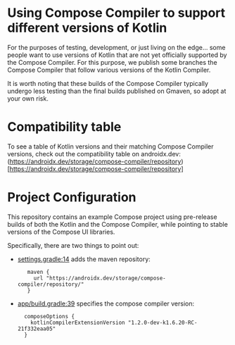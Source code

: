 # Using Compose Compiler to support different versions of Kotlin

For the purposes of testing, development, or just living on the edge... some people want to use
versions of Kotlin that are not yet officially supported by the Compose Compiler.  For this purpose,
we publish some branches the Compose Compiler that follow various versions of the Kotlin Compiler.

It is worth noting that these builds of the Compose Compiler typically undergo less testing than
the final builds published on Gmaven, so adopt at your own risk.

# Compatibility table

To see a table of Kotlin versions and their matching Compose Compiler versions, check out the compatibility table on androidx.dev:
(https://androidx.dev/storage/compose-compiler/repository)[https://androidx.dev/storage/compose-compiler/repository]

# Project Configuration

This repository contains an example Compose project using pre-release builds of both the Kotlin and
the Compose Compiler, while pointing to stable versions of the Compose UI libraries.

Specifically, there are two things to point out:

 - [settings.gradle:14](https://github.com/jimgoog/ComposeAppUsingPrereleaseComposeCompiler/blob/main/settings.gradle#L14) adds the maven repository:
   
   ```
      maven {
        url "https://androidx.dev/storage/compose-compiler/repository/"
      }
   ```
 - [app/build.gradle:39](https://github.com/jimgoog/ComposeAppUsingPrereleaseComposeCompiler/blob/main/app/build.gradle#L39) specifies the compose compiler version:

    ```
      composeOptions {
        kotlinCompilerExtensionVersion "1.2.0-dev-k1.6.20-RC-21f332eaa05"
      }
   ```
